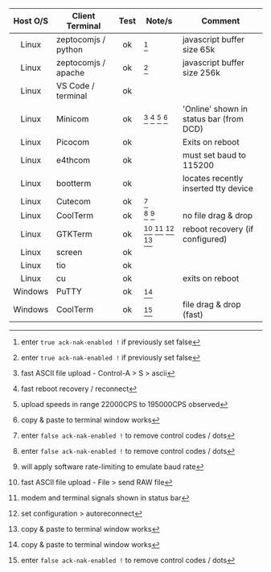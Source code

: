 
|  Host O/S  |  Client Terminal     | Test | Note/s              | Comment                                 |
|:----------:|----------------------|:----:|---------------------|-----------------------------------------|
| Linux      | zeptocomjs / python  |  ok  | [^9]                | javascript buffer size 65k              |
| Linux      | zeptocomjs / apache  |  ok  | [^9]                | javascript buffer size 256k             |
| Linux      | VS Code / terminal   |  ok  |                     |                                         |
| Linux      | Minicom              |  ok  | [^1] [^2] [^3] [^8] | 'Online' shown in status bar (from DCD) |
| Linux      | Picocom              |  ok  |                     | Exits on reboot                         |
| Linux      | e4thcom              |  ok  |                     | must set baud to 115200                 |
| Linux      | bootterm             |  ok  |                     | locates recently inserted tty device    |
| Linux      | Cutecom              |  ok  | [^4]                |                                         |
| Linux      | CoolTerm             |  ok  | [^4] [^10]          | no file drag & drop                     | 
| Linux      | GTKTerm              |  ok  | [^5] [^6] [^7] [^8] | reboot recovery (if configured)         | 
| Linux      | screen               |  ok  |                     |                                         |
| Linux      | tio                  |  ok  |                     |                                         |                      
| Linux      | cu                   |  ok  |                     | exits on reboot                         |
| Windows    | PuTTY                |  ok  | [^8]                |                                         |
| Windows    | CoolTerm             |  ok  | [^4]                | file drag & drop (fast)                 |  


[^1]: fast ASCII file upload - Control-A > S > ascii
[^2]: fast reboot recovery / reconnect
[^3]: upload speeds in range 22000CPS to 195000CPS observed
[^4]: enter `false ack-nak-enabled !` to remove control codes / dots
[^5]: fast ASCII file upload - File > send RAW file
[^6]: modem and terminal signals shown in status bar
[^7]: set configuration > autoreconnect
[^8]: copy & paste to terminal window works
[^9]: enter `true ack-nak-enabled !` if previously set false
[^10]: will apply software rate-limiting to emulate baud rate

